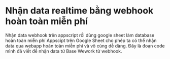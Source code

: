 # Nhận data realtime bằng webhook hoàn toàn miễn phí
Nhận data webhook trên appscript rồi dùng google sheet làm database hoàn toàn miễn phí
Appscipt trên Google Sheet cho phép ta có thể nhận data qua webapp hoàn toàn miễn phí và vô cùng dễ dàng.
Đây là đoạn code mình đã viết để nhận data từ Base Wework từ webhook.
